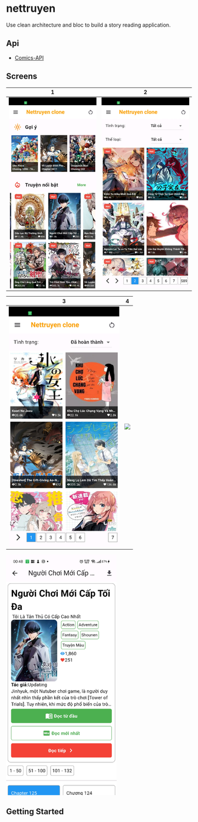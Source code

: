 # nettruyen

Use clean architecture and bloc to build a story reading application.

## Api

- [Comics-API](https://github.com/pth-1641/Comics-API)

## Screens

| 1 | 2|
|------|-------|
|<img src="document\home_page.jpg" width="300">|<img src="document\genres_comic_page.jpg" width="300">|

| 3 | 4|
|------|-------|
|<img src="document\comic_new_page.jpg" width="300">|<img src="document\top_comic_page.jpg.jpg" width="300">|

<img src="document\infomation_comic_page.jpg" width="300">

## Getting Started
